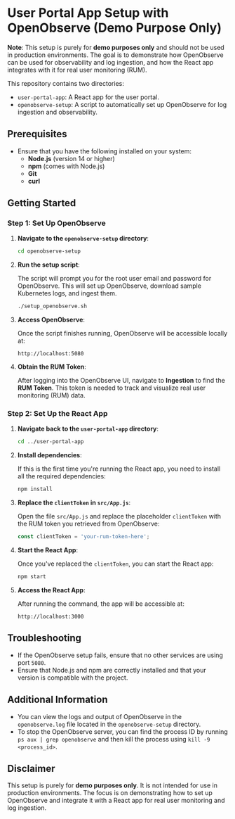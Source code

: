 # User Portal App Setup with OpenObserve (Demo Purpose Only)

**Note**: This setup is purely for **demo purposes only** and should not be used in production environments. The goal is to demonstrate how OpenObserve can be used for observability and log ingestion, and how the React app integrates with it for real user monitoring (RUM).

This repository contains two directories:
- `user-portal-app`: A React app for the user portal.
- `openobserve-setup`: A script to automatically set up OpenObserve for log ingestion and observability.

## Prerequisites

- Ensure that you have the following installed on your system:
  - **Node.js** (version 14 or higher)
  - **npm** (comes with Node.js)
  - **Git**
  - **curl**

## Getting Started

### Step 1: Set Up OpenObserve

1. **Navigate to the `openobserve-setup` directory**:

    ```bash
    cd openobserve-setup
    ```

2. **Run the setup script**:

    The script will prompt you for the root user email and password for OpenObserve. This will set up OpenObserve, download sample Kubernetes logs, and ingest them.

    ```bash
    ./setup_openobserve.sh
    ```

3. **Access OpenObserve**:

    Once the script finishes running, OpenObserve will be accessible locally at:

    ```
    http://localhost:5080
    ```

4. **Obtain the RUM Token**:

    After logging into the OpenObserve UI, navigate to **Ingestion** to find the **RUM Token**. This token is needed to track and visualize real user monitoring (RUM) data.

### Step 2: Set Up the React App

1. **Navigate back to the `user-portal-app` directory**:

    ```bash
    cd ../user-portal-app
    ```

2. **Install dependencies**:

    If this is the first time you're running the React app, you need to install all the required dependencies:

    ```bash
    npm install
    ```

3. **Replace the `clientToken` in `src/App.js`**:

    Open the file `src/App.js` and replace the placeholder `clientToken` with the RUM token you retrieved from OpenObserve:

    ```javascript
    const clientToken = 'your-rum-token-here';
    ```

4. **Start the React App**:

    Once you've replaced the `clientToken`, you can start the React app:

    ```bash
    npm start
    ```

5. **Access the React App**:

    After running the command, the app will be accessible at:

    ```
    http://localhost:3000
    ```

## Troubleshooting

- If the OpenObserve setup fails, ensure that no other services are using port `5080`.
- Ensure that Node.js and npm are correctly installed and that your version is compatible with the project.

## Additional Information

- You can view the logs and output of OpenObserve in the `openobserve.log` file located in the `openobserve-setup` directory.
- To stop the OpenObserve server, you can find the process ID by running `ps aux | grep openobserve` and then kill the process using `kill -9 <process_id>`.

## Disclaimer

This setup is purely for **demo purposes only**. It is not intended for use in production environments. The focus is on demonstrating how to set up OpenObserve and integrate it with a React app for real user monitoring and log ingestion.

